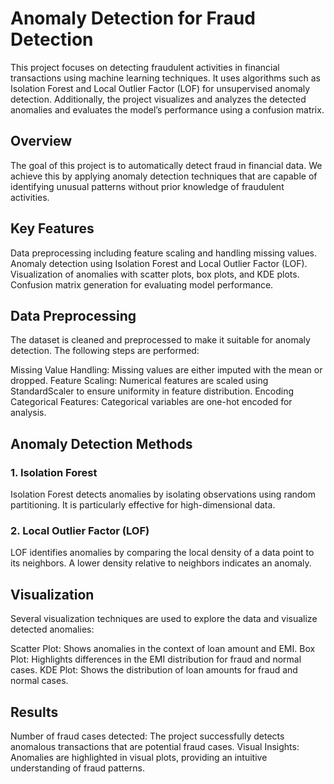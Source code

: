 # Anomaly Detection for Fraud Detection

This project focuses on detecting fraudulent activities in financial transactions using machine learning techniques. It uses algorithms such as Isolation Forest and Local Outlier Factor (LOF) for unsupervised anomaly detection. Additionally, the project visualizes and analyzes the detected anomalies and evaluates the model’s performance using a confusion matrix.

## Overview
The goal of this project is to automatically detect fraud in financial data. We achieve this by applying anomaly detection techniques that are capable of identifying unusual patterns without prior knowledge of fraudulent activities.

## Key Features
  Data preprocessing including feature scaling and handling missing values.
  Anomaly detection using Isolation Forest and Local Outlier Factor (LOF).
  Visualization of anomalies with scatter plots, box plots, and KDE plots.
  Confusion matrix generation for evaluating model performance.

## Data Preprocessing
The dataset is cleaned and preprocessed to make it suitable for anomaly detection. The following steps are performed:

  Missing Value Handling: Missing values are either imputed with the mean or dropped.
  Feature Scaling: Numerical features are scaled using StandardScaler to ensure uniformity in feature distribution.
  Encoding Categorical Features: Categorical variables are one-hot encoded for analysis.

## Anomaly Detection Methods
### 1. Isolation Forest
Isolation Forest detects anomalies by isolating observations using random partitioning. It is particularly effective for high-dimensional data.
### 2. Local Outlier Factor (LOF)
LOF identifies anomalies by comparing the local density of a data point to its neighbors. A lower density relative to neighbors indicates an anomaly.

## Visualization
Several visualization techniques are used to explore the data and visualize detected anomalies:

  Scatter Plot: Shows anomalies in the context of loan amount and EMI.
  Box Plot: Highlights differences in the EMI distribution for fraud and normal cases.
  KDE Plot: Shows the distribution of loan amounts for fraud and normal cases.

## Results
Number of fraud cases detected: The project successfully detects anomalous transactions that are potential fraud cases.
Visual Insights: Anomalies are highlighted in visual plots, providing an intuitive understanding of fraud patterns.

